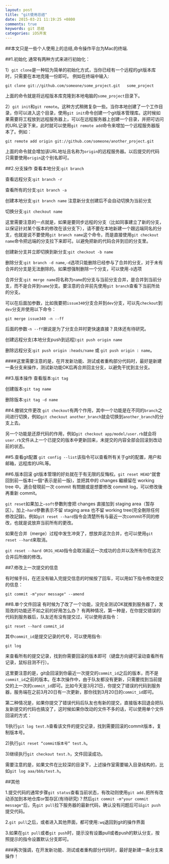 ```yaml
---
layout: post
title: "git使用总结"
date: 2015-03-21 11:19:25 +0800
comments: true
keywords: git 总结
categories: iOS开发
---
```

##本文只是一些个人使用上的总结,命令操作平台为Mac的终端.

<!-- more -->


##1.初始化
通常有两种方式来进行初始化：

1）`git clone`是一种较为简单的初始化方式，当你已经有一个远程的git版本库时，只需要在本地克隆一份即可。
例如在终端中输入:

```
git clone git://github.com/someone/some_project.git   some_project
```
上面的命令就是将远程版本库克隆到本地电脑的`some_project`目录下。

2）`git init`和`git remote`。这种方式稍微复杂一些。当你本地创建了一个工作目录，你可以进入这个目录，使用`git init`命令创建一个git版本管理库。这时候如果需要将工程放到远程服务器上，可以在远程服务器上创建一个目录，并把可访问的URL记录下来，此时就可以使用`git remote add`命令来增加一个远程服务器版本了。例如：

```
git remote add origin git://github.com/someone/another_project.git
```
上面的命令就会增加该URL地址且名称为`origin`的远程服务器。以后提交的代码只需要使用`origin`这个别名即可。


##2.分支操作
查看本地分支:`git branch`

查看远程分支:`git branch -r`

查看所有的分支:`git branch -a` 

创建本地分支:`git branch name` 注意新分支创建后不会自动切换为当前分支

切换分支:`git checkout name`

这里需要注意的一点就是，如果是要同步远程的分支（比如同事建立了新的分支，以保证针对某个版本的修改在该分支下），请不要在本地新建一个跟远端同名的分支，也就是说不要使用`git branch name`这个命令，而是直接使用`git checkout name`命令把远端的分支拉下来即可。以避免把新的代码合并到旧的分支里。


创建新分支并立即切换到新分支:`git checkout -b name`

删除分支:`git branch -d name`,`-d`选项只能删除已经参与了合并的分支，对于未有合并的分支是无法删除的。如果想强制删除一个分支，可以使用`-D`选项

合并分支:`git merge name`将名称为`name`的分支与当前分支合并，是合并到当前分支，而不是合并到`name`分支。要注意的合并前先使用`git branch`查看下当前所处的分支。

可以在后面加参数，比如我要把`issue340`分支合并到`dev`分支，可以先`checkout`到`dev`分支并使用以下命令：

```
git merge issue340 -n --ff

```

后面的参数`-n --ff`据说是为了分支合并时更快速直接？具体还有待研究。

创建远程分支(本地分支push到远程):`git push origin name`

删除远程分支:`git push origin :heads/name` 或 `git push origin : name`。

####这里需要注意的是，在开发新功能、测试或者重构部分代码时，最好是新建一条分支来操作，测试新功能OK后再合并回主分支，以避免干扰到主分支。



##3.版本操作
查看版本:`git tag`

创建版本:`git tag name`

删除版本:`git tag -d name`



##4.撤销文件更改
`git checkout`有两个作用，其中一个功能是在不同的`branch`之间进行切换，例如`git checkout another_branch`就会切换到`another_branch`的分支上去。

另一个功能是还原代码的作用，例如`git checkout app/model/user.rb`就会将`user.rb`文件从上一个已提交的版本中更新回来，未提交的内容全部会回滚到改动前的状态。



##5.查看git配置
`git config --list`该指令可以查看所有关于git的配置，用户和邮箱，远程库的URL等。



##6.版本回滚
git版本管理的好处就在于有无限的反悔权。`git reset HEAD^`就會回到前一版本(一個^表示是前一版)，並把其中的 changes 繼續留在 working tree 中。適合發現前一次 commit 有問題或是想要修改 commit log，可以修改後再重新 commit。

`git reset`如果加上`–soft`參數則會把 changes 直接加到 staging area（暂存区）。加上`–hard`參數表示不留 staging area 也不留 working tree(完全刪除任何修改記錄)。例如`git reset --hard`指令会清楚所有与最近一次commit不同的修改，也就是说放弃当前所有的更改。

如果在合并（merge）过程中发生冲突了，想放弃这次合并，也可以使用`git reset --hard`来取消。

`git reset --hard ORIG_HEAD`指令会取消最近一次成功的合并以及所有你在这次合并后所做的修改。


##7.修改上一次提交的信息

有时候手抖，在还没有输入完提交信息的时候按了回车，可以用如下指令修改提交的信息：

```
git commit -m"your message" --amend
```

##8.单个文件回滚
有时候为了改了一个功能，没完全测试OK就推到服务器了，发现改的功能还不如之前的好用怎么办？
有两种情况，第一种是，在你提交错误的代码到服务器后，队友还有没有提交过，可以使用该指令：

```
git reset --hard commit_id
```
其中`commit_id`是提交记录的代号，可以使用指令:

```
git log
```

来查看所有的提交记录，找到你需要回滚的版本即可（键盘方向键可滚动查看所有记录，鼠标目测不行）。

这里要注意的是，git会回滚到你最近一次提交的`commit_id`之后的版本，而不是`commit_id`之前的版本。在本次操作中，由于队友都没有更新，只需要找到当前提交的上一次的`commit_id`即可。比如今天是3月21日，你提交了错误的代码到服务器，服务端在之前3月20日有一次更新，那你找到3月20日的`commit_id`即可。

第二种情况是，如果你提交了错误代码后队友也有新的提交，直接版本回退会把队友新提交的代码也搞没了，这时候如果你改动的文件不多的话，可以使用单个文件回滚的方式：

1)执行`git log test.h`查看该文件的提交记录，找到需要回滚的commit版本，复制版本号。

2)执行`git reset “commit版本号” test.h`。

3)继续执行`git checkout test.h`，文件回滚成功。

需要注意的是，如果文件在比较深的目录下，上述操作室需要输入目录结构的，比如`git log aaa/bbb/test.h`。

##其他

1.提交代码的通常步骤`git status`查看当前状态，有改动则使用`git add.`把所有改动添加到本地仓库or暂存区(有待研究)？然后`git commit -m"your commit message"`后，先`git pull`拉下服务器的最新代码，确认没有问题后可以`git push`提交代码。

2.`git pull`之后，或者进入其他界面，都可使用`:wq`退回到git的操作界面

3.如果在`git pull`或者`git push`时，提示没有设置pull或者push的默认分支，按照提示的指令设置默认分支即可。

###再次强调，在开发新功能、测试或者重构部分代码时，最好是新建一条分支来操作！
